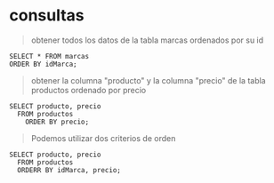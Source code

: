 # consultas

> obtener todos los datos de la tabla marcas
> ordenados por su id

    SELECT * FROM marcas  
    ORDER BY idMarca;  

> obtener la columna "producto" y la columna "precio" de la tabla productos ordenado por precio

    SELECT producto, precio  
	  FROM productos
        ORDER BY precio;

> Podemos utilizar dos criterios de orden

    SELECT producto, precio  
      FROM productos  
      ORDERR BY idMarca, precio;  


